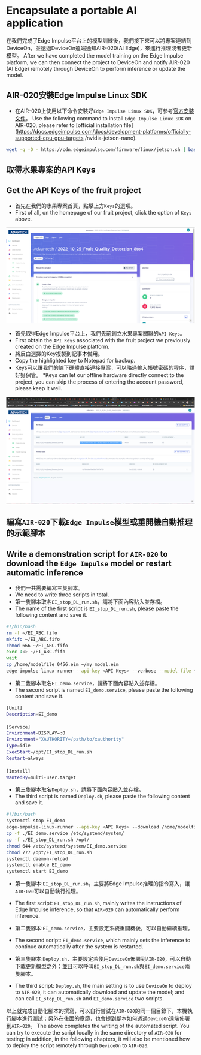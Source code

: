 # Encapsulate a portable AI application

在我們完成了Edge Impulse平台上的模型訓練後，我們接下來可以將專案連結到DeviceOn，並透過DeviceOn遠端通知AIR-020(AI Edge)，來進行推理或者更新模型。
After we have completed the model training on the Edge Impulse platform, we can then connect the project to DeviceOn and notify AIR-020 (AI Edge) remotely through DeviceOn to perform inference or update the model.

## AIR-020安裝Edge Impulse Linux SDK

* 在AIR-020上使用以下命令安裝好`Edge Impulse Linux SDK`，可參考[官方安裝文件](https://docs.edgeimpulse.com/docs/development-platforms/officially-supported-cpu-gpu-targets/nvidia-jetson-nano)。 
Use the following command to install `Edge Impulse Linux SDK` on AIR-020, please refer to [official installation file](https://docs.edgeimpulse.com/docs/development-platforms/officially-supported-cpu-gpu-targets /nvidia-jetson-nano).

```sh
wget -q -O - https://cdn.edgeimpulse.com/firmware/linux/jetson.sh | bash
```


## 取得水果專案的API Keys
## Get the API Keys of the fruit project

* 首先在我們的水果專案首頁，點擊上方`Keys`的選項。
* First of all, on the homepage of our fruit project, click the option of `Keys` above.

<p align="center">
  <img width="600" src="image\Encapsulate_a_portable_AI_application_01.png">
</p>

* 首先取得Edge Impulse平台上，我們先前創立水果專案關聯的`API Keys`。
* First obtain the `API Keys` associated with the fruit project we previously created on the Edge Impulse platform.
* 將反白選擇的Key複製到記事本備用。
* Copy the highlighted key to Notepad for backup.
* Keys可以讓我們的線下硬體直接連接專案，可以略過輸入帳號密碼的程序，請好好保管。
*Keys can let our offline hardware directly connect to the project, you can skip the process of entering the account password, please keep it well.

<p align="center">
  <img width="600" src="image\Encapsulate_a_portable_AI_application_02.png">
</p>

## 編寫`AIR-020`下載`Edge Impulse`模型或重開機自動推理的示範腳本
## Write a demonstration script for `AIR-020` to download the `Edge Impulse` model or restart automatic inference

* 我們一共需要編寫三隻腳本。
* We need to write three scripts in total.
* 第一隻腳本取名`EI_stop_DL_run.sh`，請將下面內容貼入並存檔。
* The name of the first script is `EI_stop_DL_run.sh`, please paste the following content and save it.

```sh
#!/bin/bash
rm -f ~/EI_ABC.fifo
mkfifo ~/EI_ABC.fifo
chmod 666 ~/EI_ABC.fifo
exec 4<> ~/EI_ABC.fifo
wait
cp /home/modelfile_0456.eim ~/my_model.eim
edge-impulse-linux-runner --api-key <API Keys> --verbose --model-file ~/my_model.eim 2>&1 | tee >&4
```

* 第二隻腳本取名`EI_demo.service`，請將下面內容貼入並存檔。
* The second script is named `EI_demo.service`, please paste the following content and save it.

```sh
[Unit]
Description=EI_demo

[Service]
Environment=DISPLAY=:0
Environment="XAUTHORITY=/path/to/xauthority"
Type=idle
ExecStart=/opt/EI_stop_DL_run.sh
Restart=always

[Install]
WantedBy=multi-user.target
```

* 第三隻腳本取名`Deploy.sh`，請將下面內容貼入並存檔。
* The third script is named `Deploy.sh`, please paste the following content and save it.

```sh
#!/bin/bash
systemctl stop EI_demo
edge-impulse-linux-runner --api-key <API Keys> --download /home/modelfile_0456.eim 
cp -f ./EI_demo.service /etc/systemd/system/
cp -f ./EI_stop_DL_run.sh /opt/
chmod 644 /etc/systemd/system/EI_demo.service
chmod 777 /opt/EI_stop_DL_run.sh
systemctl daemon-reload
systemctl enable EI_demo
systemctl start EI_demo
```
* 第一隻腳本:`EI_stop_DL_run.sh`，主要將Edge Impulse推理的指令寫入，讓`AIR-020`可以自動執行推理。
* The first script: `EI_stop_DL_run.sh`, mainly writes the instructions of Edge Impulse inference, so that `AIR-020` can automatically perform inference.

* 第二隻腳本:`EI_demo.service`，主要設定系統重開機後，可以自動繼續推理。
* The second script: `EI_demo.service`, which mainly sets the inference to continue automatically after the system is restarted.

* 第三隻腳本:`Deploy.sh`，主要設定若使用`DeviceOn`佈署到`AIR-020`，可以自動下載更新模型之外；並且可以呼叫`EI_stop_DL_run.sh`與`EI_demo.service`兩隻腳本。
* The third script: `Deploy.sh`, the main setting is to use `DeviceOn` to deploy to `AIR-020`, it can automatically download and update the model; and can call `EI_stop_DL_run.sh` and `EI_demo.service` two scripts.

以上就完成自動化腳本的撰寫，可以自行嘗試在`AIR-020`的同一個目錄下，本機執行腳本進行測試；另外在後面的章節，也會提到腳本如何透過`DeviceOn`遠端佈署到`AIR-020`。
The above completes the writing of the automated script. You can try to execute the script locally in the same directory of `AIR-020` for testing; in addition, in the following chapters, it will also be mentioned how to deploy the script remotely through `DeviceOn` to `AIR-020`.
